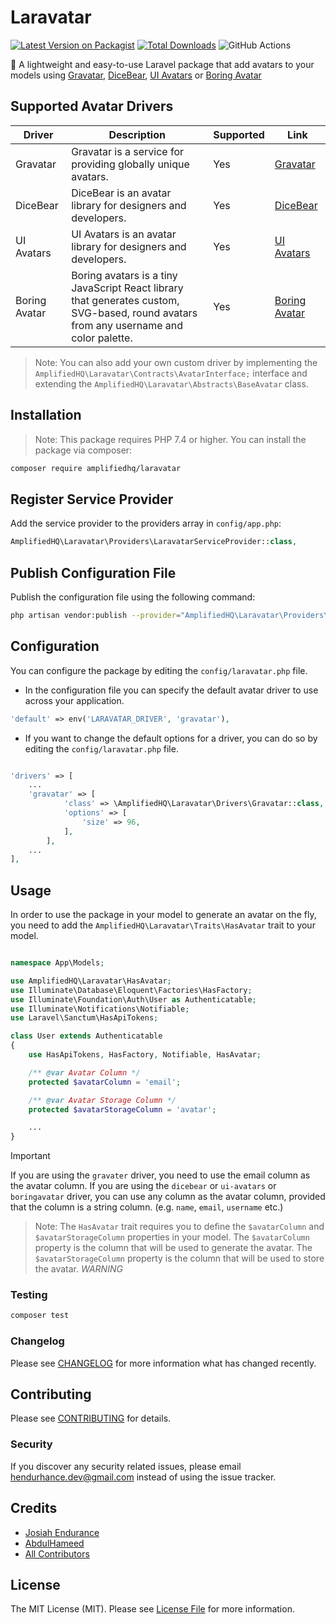 # Laravatar

[![Latest Version on Packagist](https://img.shields.io/packagist/v/martian/laravatar.svg?style=flat-square)](https://packagist.org/packages/martian/laravatar)
[![Total Downloads](https://img.shields.io/packagist/dt/martian/laravatar.svg?style=flat-square)](https://packagist.org/packages/martian/laravatar)
![GitHub Actions](https://github.com/amplifiedhq/laravatar/actions/workflows/main.yml/badge.svg)

🚀 A lightweight and easy-to-use Laravel package that add avatars to your models using [Gravatar](https://gravatar.com), [DiceBear](https://www.dicebear.com/), [UI Avatars](https://ui-avatars.com/) or [Boring Avatar](https://boringavatars.com/)

## Supported Avatar Drivers
| Driver | Description | Supported | Link |
| --- | --- | --- | --- |
| Gravatar | Gravatar is a service for providing globally unique avatars. | Yes | [Gravatar](https://gravatar.com) |
| DiceBear | DiceBear is an avatar library for designers and developers. | Yes | [DiceBear](https://www.dicebear.com/) |
| UI Avatars | UI Avatars is an avatar library for designers and developers. | Yes | [UI Avatars](https://ui-avatars.com/) |
| Boring Avatar | Boring avatars is a tiny JavaScript React library that generates custom, SVG-based, round avatars from any username and color palette. | Yes | [Boring Avatar](https://boringavatars.com/) |

> Note: You can also add your own custom driver by implementing the `AmplifiedHQ\Laravatar\Contracts\AvatarInterface;` interface and extending the `AmplifiedHQ\Laravatar\Abstracts\BaseAvatar` class. 


## Installation
> Note: This package requires PHP 7.4 or higher.
You can install the package via composer:

```bash
composer require amplifiedhq/laravatar
```

## Register Service Provider

Add the service provider to the providers array in `config/app.php`:

```php
AmplifiedHQ\Laravatar\Providers\LaravatarServiceProvider::class,
```

## Publish Configuration File
Publish the configuration file using the following command:
```bash
php artisan vendor:publish --provider="AmplifiedHQ\Laravatar\Providers\LaravatarServiceProvider" --tag="config"
```

## Configuration
You can configure the package by editing the `config/laravatar.php` file.
- In the configuration file you can specify the default avatar driver to use across your application.

```php
'default' => env('LARAVATAR_DRIVER', 'gravatar'),
```
- If you want to change the default options for a driver, you can do so by editing the `config/laravatar.php` file.

```php

'drivers' => [
    ...
    'gravatar' => [
            'class' => \AmplifiedHQ\Laravatar\Drivers\Gravatar::class,
            'options' => [
                'size' => 96,
            ],
        ],
    ...
],
```

## Usage
In order to use the package in your model to generate an avatar on the fly, you need to add the `AmplifiedHQ\Laravatar\Traits\HasAvatar` trait to your model.

```php

namespace App\Models;

use AmplifiedHQ\Laravatar\HasAvatar;
use Illuminate\Database\Eloquent\Factories\HasFactory;
use Illuminate\Foundation\Auth\User as Authenticatable;
use Illuminate\Notifications\Notifiable;
use Laravel\Sanctum\HasApiTokens;

class User extends Authenticatable
{
    use HasApiTokens, HasFactory, Notifiable, HasAvatar;

    /** @var Avatar Column */
    protected $avatarColumn = 'email';

    /** @var Avatar Storage Column */
    protected $avatarStorageColumn = 'avatar';

    ...
}
```

> [!IMPORTANT]
> If you are using the `gravater` driver, you need to use the email column as the avatar column. If you are using the `dicebear` or `ui-avatars` or `boringavatar` driver, you can use any column as the avatar column, provided that the column is a string column. (e.g. `name`, `email`, `username` etc.)

> Note: The `HasAvatar` trait requires you to define the `$avatarColumn` and `$avatarStorageColumn` properties in your model. The `$avatarColumn` property is the column that will be used to generate the avatar. The `$avatarStorageColumn` property is the column that will be used to store the avatar.
> *WARNING*

### Testing

```bash
composer test
```

### Changelog

Please see [CHANGELOG](CHANGELOG.md) for more information what has changed recently.

## Contributing

Please see [CONTRIBUTING](CONTRIBUTING.md) for details.

### Security

If you discover any security related issues, please email hendurhance.dev@gmail.com instead of using the issue tracker.

## Credits

-   [Josiah Endurance](https://github.com/hendurhance)
-   [AbdulHameed](https://github.com/AbdulHameedAnofi)
-   [All Contributors](../../contributors)

## License

The MIT License (MIT). Please see [License File](LICENSE.md) for more information.
